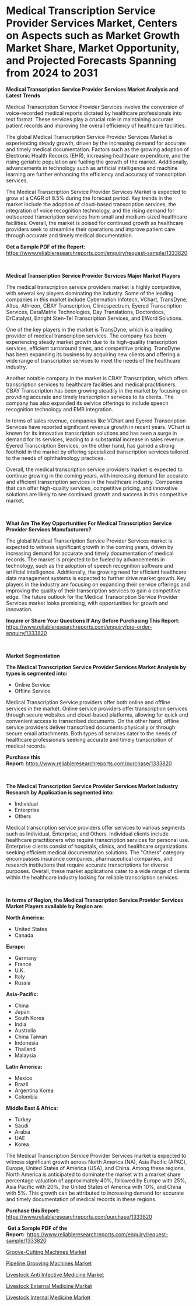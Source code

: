 <p><h1>Medical Transcription Service Provider Services Market, Centers on Aspects such as Market Growth Market Share, Market Opportunity, and Projected Forecasts Spanning from 2024 to 2031</h1></p><p><strong>Medical Transcription Service Provider Services Market Analysis and Latest Trends</strong></p>
<p><p>Medical Transcription Service Provider Services involve the conversion of voice-recorded medical reports dictated by healthcare professionals into text format. These services play a crucial role in maintaining accurate patient records and improving the overall efficiency of healthcare facilities.</p><p>The global Medical Transcription Service Provider Services Market is experiencing steady growth, driven by the increasing demand for accurate and timely medical documentation. Factors such as the growing adoption of Electronic Health Records (EHR), increasing healthcare expenditure, and the rising geriatric population are fueling the growth of the market. Additionally, advancements in technology such as artificial intelligence and machine learning are further enhancing the efficiency and accuracy of transcription services.</p><p>The Medical Transcription Service Provider Services Market is expected to grow at a CAGR of 8.5% during the forecast period. Key trends in the market include the adoption of cloud-based transcription services, the integration of voice recognition technology, and the rising demand for outsourced transcription services from small and medium-sized healthcare facilities. Overall, the market is poised for continued growth as healthcare providers seek to streamline their operations and improve patient care through accurate and timely medical documentation.</p></p>
<p><strong>Get a Sample PDF of the Report:&nbsp;</strong> <a href="https://www.reliableresearchreports.com/enquiry/request-sample/1333820">https://www.reliableresearchreports.com/enquiry/request-sample/1333820</a></p>
<p>&nbsp;</p>
<p><strong>Medical Transcription Service Provider Services Major Market Players</strong></p>
<p><p>The medical transcription service providers market is highly competitive, with several key players dominating the industry. Some of the leading companies in this market include Cybernation Infotech, VChart, TransDyne, Altos, Athreon, CBAY Transcription, Clinicspectrum, Eyered Transcription Services, DataMatrix Technologies, Day Translations, Doctordocs, DrCatalyst, Enright Sten-Tel Transcription Services, and EWord Solutions.</p><p>One of the key players in the market is TransDyne, which is a leading provider of medical transcription services. The company has been experiencing steady market growth due to its high-quality transcription services, efficient turnaround times, and competitive pricing. TransDyne has been expanding its business by acquiring new clients and offering a wide range of transcription services to meet the needs of the healthcare industry.</p><p>Another notable company in the market is CBAY Transcription, which offers transcription services to healthcare facilities and medical practitioners. CBAY Transcription has been growing steadily in the market by focusing on providing accurate and timely transcription services to its clients. The company has also expanded its service offerings to include speech recognition technology and EMR integration.</p><p>In terms of sales revenue, companies like VChart and Eyered Transcription Services have reported significant revenue growth in recent years. VChart is known for its innovative transcription solutions and has seen a surge in demand for its services, leading to a substantial increase in sales revenue. Eyered Transcription Services, on the other hand, has gained a strong foothold in the market by offering specialized transcription services tailored to the needs of ophthalmology practices.</p><p>Overall, the medical transcription service providers market is expected to continue growing in the coming years, with increasing demand for accurate and efficient transcription services in the healthcare industry. Companies that can offer high-quality services, competitive pricing, and innovative solutions are likely to see continued growth and success in this competitive market.</p></p>
<p>&nbsp;</p>
<p><strong>What Are The Key Opportunities For Medical Transcription Service Provider Services Manufacturers?</strong></p>
<p><p>The global Medical Transcription Service Provider Services market is expected to witness significant growth in the coming years, driven by increasing demand for accurate and timely documentation of medical records. The market is projected to be fueled by advancements in technology, such as the adoption of speech recognition software and artificial intelligence. Additionally, the growing need for efficient healthcare data management systems is expected to further drive market growth. Key players in the industry are focusing on expanding their service offerings and improving the quality of their transcription services to gain a competitive edge. The future outlook for the Medical Transcription Service Provider Services market looks promising, with opportunities for growth and innovation.</p></p>
<p><strong>Inquire or Share Your Questions If Any Before Purchasing This Report:</strong> <a href="https://www.reliableresearchreports.com/enquiry/pre-order-enquiry/1333820">https://www.reliableresearchreports.com/enquiry/pre-order-enquiry/1333820</a></p>
<p>&nbsp;</p>
<p><strong>Market Segmentation</strong></p>
<p><strong>The Medical Transcription Service Provider Services Market Analysis by types is segmented into:</strong></p>
<p><ul><li>Online Service</li><li>Offline Service</li></ul></p>
<p><p>Medical Transcription Service providers offer both online and offline services in the market. Online service providers offer transcription services through secure websites and cloud-based platforms, allowing for quick and convenient access to transcribed documents. On the other hand, offline service providers deliver transcribed documents physically or through secure email attachments. Both types of services cater to the needs of healthcare professionals seeking accurate and timely transcription of medical records.</p></p>
<p><strong>Purchase this Report:&nbsp;</strong><a href="https://www.reliableresearchreports.com/purchase/1333820">https://www.reliableresearchreports.com/purchase/1333820</a></p>
<p>&nbsp;</p>
<p><strong>The Medical Transcription Service Provider Services Market Industry Research by Application is segmented into:</strong></p>
<p><ul><li>Individual</li><li>Enterprise</li><li>Others</li></ul></p>
<p><p>Medical transcription service providers offer services to various segments such as Individual, Enterprise, and Others. Individual clients include healthcare practitioners who require transcription services for personal use. Enterprise clients consist of hospitals, clinics, and healthcare organizations seeking efficient medical documentation solutions. The "Others" category encompasses insurance companies, pharmaceutical companies, and research institutions that require accurate transcriptions for diverse purposes. Overall, these market applications cater to a wide range of clients within the healthcare industry looking for reliable transcription services.</p></p>
<p>&nbsp;</p>
<p><strong>In terms of Region, the Medical Transcription Service Provider Services Market Players available by Region are:</strong></p>
<p>
    <p> <strong> North America: </strong>
        <ul>
            <li>United States</li>
            <li>Canada</li>
        </ul>
        </p> 
    <p> <strong> Europe: </strong>
        <ul>
            <li>Germany</li>
            <li>France</li>
            <li>U.K.</li>
            <li>Italy</li>
            <li>Russia</li>
        </ul>
        </p> 
    <p> <strong> Asia-Pacific: </strong>
        <ul>
            <li>China</li>
            <li>Japan</li>
            <li>South Korea</li>
            <li>India</li>
            <li>Australia</li>
            <li>China Taiwan</li>
            <li>Indonesia</li>
            <li>Thailand</li>
            <li>Malaysia</li>
        </ul>
        </p> 
    <p> <strong> Latin America: </strong>
        <ul>
            <li>Mexico</li>
            <li>Brazil</li>
            <li>Argentina Korea</li>
            <li>Colombia</li>
        </ul>
        </p> 
    <p> <strong> Middle East & Africa: </strong>
        <ul>
            <li>Turkey</li>
            <li>Saudi</li>
            <li>Arabia</li>
            <li>UAE</li>
            <li>Korea</li>
        </ul>
    </p>
    </p>
<p><p>The Medical Transcription Service Provider Services market is expected to witness significant growth across North America (NA), Asia Pacific (APAC), Europe, United States of America (USA), and China. Among these regions, North America is anticipated to dominate the market with a market share percentage valuation of approximately 40%, followed by Europe with 25%, Asia Pacific with 20%, the United States of America with 10%, and China with 5%. This growth can be attributed to increasing demand for accurate and timely documentation of medical records in these regions.</p></p>
<p><strong>Purchase this Report: </strong><a href="https://www.reliableresearchreports.com/purchase/1333820">https://www.reliableresearchreports.com/purchase/1333820</a></p>
<p>&nbsp;<strong>Get a Sample PDF of the Report:&nbsp;&nbsp;</strong><a href="https://www.reliableresearchreports.com/enquiry/request-sample/1333820">https://www.reliableresearchreports.com/enquiry/request-sample/1333820</a></p>
<p><strong></strong></p>
<p><p><a href="https://issuu.com/reportprime-2/docs/groove-cutting-machines-market-size-2030.pptx">Groove-Cutting Machines Market</a></p><p><a href="https://issuu.com/reportprime-2/docs/pipeline-grooving-machines-market-size-2030.pptx">Pipeline Grooving Machines Market</a></p><p><a href="https://github.com/juancolorado15/Market-Research-Report-List-1/blob/main/livestock-anti-infective-medicine-market.md">Livestock Anti Infective Medicine Market</a></p><p><a href="https://github.com/Glendatilghmankmgz0rbhwpy/Market-Research-Report-List-1/blob/main/livestock-external-medicine-market.md">Livestock External Medicine Market</a></p><p><a href="https://github.com/dx0328/Market-Research-Report-List-1/blob/main/livestock-internal-medicine-market.md">Livestock Internal Medicine Market</a></p></p>